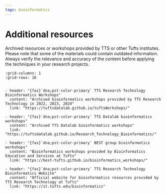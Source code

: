 ```yaml
---
tags: bioinformatics
---
```

# Additional resources
Archived resources or workshops provided by TTS or other Tufts institutes. 
Please note that some of the materials could contain outdated information. Always verify the relevance and accuracy of the content before applying the techniques in your research projects.

```{gallery-grid}
:grid-columns: 1
:grid-rows: 16


- header: "{fas}`dna;pst-color-primary` TTS Research Technology Bioinformatics Workshops"
  content: "Archived bioinformatics workshops provided by TTS Research Technology in 2022, 2023, 2024"
  link: "https://tuftsdatalab.github.io/tuftsWorkshops/"

- header: "{fas}`dna;pst-color-primary` TTS Datalab bioinformatics workshops"
  content: "Archived TTS Datalab bioinformatics workshops"
  link: "https://tuftsdatalab.github.io/Research_Technology_Bioinformatics/"

- header: "{fas}`dna;pst-color-primary` BEST group bioinformatics workshops"
  content: "Bioinformatics workshops provided by Bioinformatics Education and Services at Tufts"
  link: "https://best-tufts.github.io/bioinformatics_workshops/"

- header: "{fas}`dna;pst-color-primary` TTS Research Technology Bioinformatics Website"
  content: "Official website for bioinformatics resources provided by TTS Research Technology at Tufts"
  link: "https://it.tufts.edu/bioinformatics"
